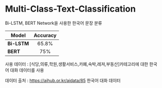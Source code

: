 # Multi-Class-Text-Classification
Bi-LSTM, BERT Network을 사용한 한국어 문장 분류  

|  <center>Model</center> |  <center>Accuracy</center> |
|:--------|:--------:|
|**Bi-LSTM** | <center>65.8% </center> |
|**BERT** | <center>75% </center> |


사용 데이터 : 
[식당,의류,학원,생활서비스,카폐,숙박,레져,부동산]카테고리에 대한 한국어 대화 데이터를 사용

데이터 출처 : https://aihub.or.kr/aidata/85 한국어 대화 데이터
